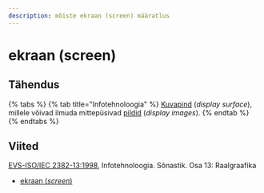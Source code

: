 ```yaml
---
description: mõiste ekraan (screen) määratlus
---
```


# ekraan (screen)

## Tähendus

{% tabs %}
{% tab title="Infotehnoloogia" %}
[Kuvapind](kuvapind-display-surface.md) (_display surface_), millele võivad ilmuda mittepüsivad [pildid](pilt-display-image.md) (_display images_).
{% endtab %}
{% endtabs %}

## Viited

[EVS-ISO/IEC 2382-13:1998](http://www.evs.ee/tooted/evs-iso-iec-2382-13-1998), Infotehnoloogia. Sõnastik. Osa 13: Raalgraafika

* [ekraan (_screen_)](https://www.eki.ee/dict/its/index.cgi?Q=D2A5EA90-6C03-1014-88DC-FC5F0DBED45A\&F=GUID\&C01=1\&C02=0\&C10=1)
